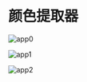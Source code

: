 # 颜色提取器
![app0](README.assets/app0.png)

![app1](README.assets/app1-1596083641314.png)

![app2](README.assets/app2.png)